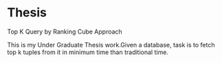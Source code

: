 # Thesis
Top K Query by Ranking Cube Approach

This is my Under Graduate Thesis work.Given a database, task is to fetch top k tuples from it in minimum time than traditional time.
